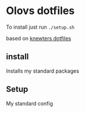 # Olovs dotfiles
To install just run `./setup.sh`

based on [knewters dotfiles](https://github.com/knewter/dotfiles)

## install
Installs my standard packages

## Setup
My standard config

